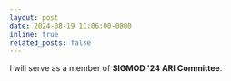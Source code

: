 ```yaml
---
layout: post
date: 2024-08-19 11:06:00-0800
inline: true
related_posts: false
---
```


I will serve as a member of **SIGMOD '24 ARI Committee**.
